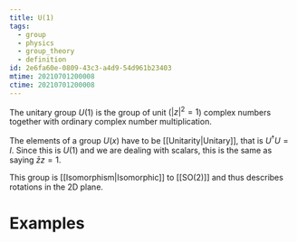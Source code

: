 ```yaml
---
title: U(1)
tags:
  - group
  - physics
  - group_theory
  - definition
id: 2e6fa60e-0809-43c3-a4d9-54d961b23403
mtime: 20210701200008
ctime: 20210701200008
---
```


The unitary group $U(1)$ is the group of unit ($|z|^2=1$) complex numbers together with ordinary complex number multiplication.

The elements of a group $U(x)$ have to be [[Unitarity|Unitary]], that is $U^\dagger U=I$. Since this is $U(1)$ and we are dealing with scalars, this is the same as saying $\bar{z}z=1$.

This group is [[Isomorphism|Isomorphic]] to [[SO(2)]] and thus describes rotations in the 2D plane.

# Examples
